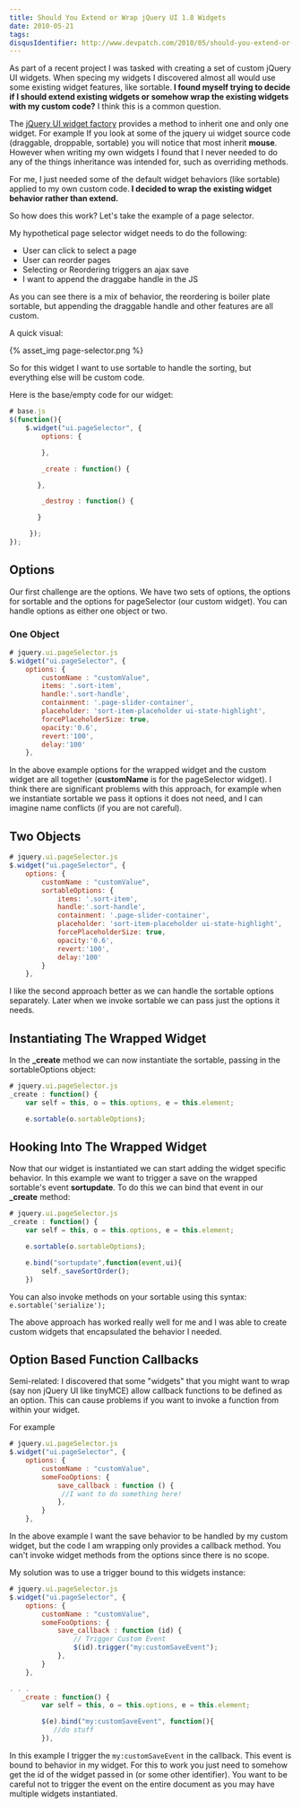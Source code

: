 ```yaml
---
title: Should You Extend or Wrap jQuery UI 1.8 Widgets
date: 2010-05-21
tags:
disqusIdentifier: http://www.devpatch.com/2010/05/should-you-extend-or-wrap-jquery-ui-1-8-widgets
---
```


As part of a recent project I was tasked with creating a set of custom jQuery UI widgets. When specing my  widgets I discovered almost all would use some existing widget features, like sortable.<strong> I found myself trying to decide if I should extend existing widgets or somehow wrap the existing widgets with my custom code?</strong> I think this is a common question.

The <a href="http://jqueryui.com/docs/Developer_Guide">jQuery UI widget factory</a> provides a method to inherit one and only one widget. For example If you look at some of the jquery ui widget source code (draggable, droppable, sortable) you will notice that most inherit <strong>mouse</strong>. However when writing my own widgets I found that I never needed to do any of the things inheritance was intended for, such as overriding methods.

For me, I just needed some of the default widget behaviors (like sortable) applied to my own custom code.<strong> I decided to wrap the existing widget behavior rather than extend.</strong>

So how does this work? Let's take the example of a page selector.

<!-- more -->

My hypothetical page selector widget needs to do the following:

* User can click to select a page
* User can reorder pages
* Selecting or Reordering triggers an ajax save
* I want to append the draggabe handle in the JS


As you can see there is a mix of behavior, the reordering is boiler plate sortable, but appending the draggable handle and other features are all custom.

A quick visual:

{% asset_img page-selector.png %}

So for this widget I want to use sortable to handle the sorting, but everything else will be custom code.

Here is the base/empty code for our widget:

```javascript
# base.js
$(function(){
    $.widget("ui.pageSelector", {
        options: {

        },

        _create : function() {

       },

        _destroy : function() {

       }

     });
});
```

## Options
Our first challenge are the options. We have two sets of options, the options for sortable and the options for pageSelector (our custom widget). You can handle options as either one object or two.

### One Object
```javascript
# jquery.ui.pageSelector.js
$.widget("ui.pageSelector", {
    options: {
        customName : "customValue",
        items: '.sort-item',
        handle:'.sort-handle',
        containment: '.page-slider-container',
        placeholder: 'sort-item-placeholder ui-state-highlight',
        forcePlaceholderSize: true,
        opacity:'0.6',
        revert:'100',
        delay:'100'
    },
```

In the above example options for the wrapped widget and the custom widget are all together (<strong>customName</strong> is for the pageSelector widget). I think there are significant problems with this approach, for example when we instantiate sortable we pass it options it does not need, and I can imagine name conflicts (if you are not careful).

## Two Objects
```javascript
# jquery.ui.pageSelector.js
$.widget("ui.pageSelector", {
    options: {
        customName : "customValue",
        sortableOptions: {
            items: '.sort-item',
            handle:'.sort-handle',
            containment: '.page-slider-container',
            placeholder: 'sort-item-placeholder ui-state-highlight',
            forcePlaceholderSize: true,
            opacity:'0.6',
            revert:'100',
            delay:'100'
        }
    },
```

I like the second approach better as we can handle the sortable options separately. Later when we invoke sortable we can pass just the options it needs.

## Instantiating The Wrapped Widget
In the <strong>_create</strong> method we can now instantiate the sortable, passing in the sortableOptions object:

```javascript
# jquery.ui.pageSelector.js
_create : function() {
    var self = this, o = this.options, e = this.element;

    e.sortable(o.sortableOptions);
```

## Hooking Into The Wrapped Widget
Now that our widget is instantiated we can start adding the widget specific behavior. In this example we want to trigger a save on the wrapped sortable's event <strong>sortupdate</strong>. To do this we can bind that event in our <strong>_create</strong> method:

```javascript
# jquery.ui.pageSelector.js
_create : function() {
    var self = this, o = this.options, e = this.element;

    e.sortable(o.sortableOptions);

    e.bind("sortupdate",function(event,ui){
        self._saveSortOrder();
    })
```

You can also invoke methods on your sortable using this syntax: `e.sortable('serialize');`

The above approach has worked really well for me and I was able to create custom widgets that encapsulated the behavior I needed.

## Option Based Function Callbacks
Semi-related: I discovered that some "widgets" that you might want to wrap (say non jQuery UI like tinyMCE) allow callback functions to be defined as an option. This can cause problems if you want to invoke a function from within your widget.

For example

```javascript
# jquery.ui.pageSelector.js
$.widget("ui.pageSelector", {
    options: {
        customName : "customValue",
        someFooOptions: {
            save_callback : function () {
             //I want to do something here!
            },
        }
    },
```

In the above example I want the save behavior to be handled by my custom widget, but the code I am wrapping only provides a callback method. You can't invoke widget methods from the options since there is no scope.

My solution was to use a trigger bound to this widgets instance:

```javascript
# jquery.ui.pageSelector.js
$.widget("ui.pageSelector", {
    options: {
        customName : "customValue",
        someFooOptions: {
            save_callback : function (id) {
                // Trigger Custom Event
                $(id).trigger("my:customSaveEvent");
            },
        }
    },

. . .
   _create : function() {
        var self = this, o = this.options, e = this.element;

        $(e).bind("my:customSaveEvent", function(){
           //do stuff
        }),

```

In this example I trigger the `my:customSaveEvent` in the callback. This event is bound to behavior in my widget. For this to work you just need to somehow get the id of the widget passed in (or some other identifier). You want to be careful not to trigger the event on the entire document as you may have multiple widgets instantiated.
